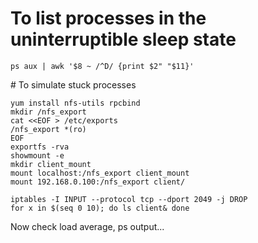 # To list processes in the uninterruptible sleep state
    
    ps aux | awk '$8 ~ /^D/ {print $2" "$11}'

# To simulate stuck processes
```
yum install nfs-utils rpcbind
mkdir /nfs_export
cat <<EOF > /etc/exports
/nfs_export *(ro)
EOF
exportfs -rva
showmount -e
mkdir client_mount
mount localhost:/nfs_export client_mount
mount 192.168.0.100:/nfs_export client/
```

```
iptables -I INPUT --protocol tcp --dport 2049 -j DROP
for x in $(seq 0 10); do ls client& done
```

Now check load average, ps output...
